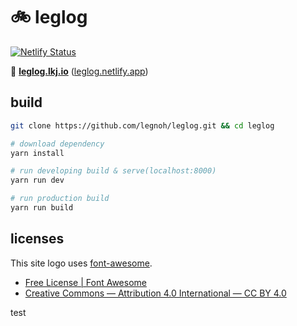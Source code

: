 :bike: leglog
====

[![Netlify Status](https://api.netlify.com/api/v1/badges/07c8a332-af20-42fb-9ecd-d6a623442c82/deploy-status)](https://app.netlify.com/sites/leglog/deploys)

:cherry_blossom: [**leglog.lkj.io**](https://leglog.lkj.io) ([leglog.netlify.app](https://leglog.netlify.app))

## build

```sh
git clone https://github.com/legnoh/leglog.git && cd leglog

# download dependency
yarn install

# run developing build & serve(localhost:8000)
yarn run dev

# run production build
yarn run build
```

## licenses

This site logo uses [font-awesome](https://fontawesome.com/icons/bicycle?style=solid).

- [Free License | Font Awesome](https://fontawesome.com/license/free)
- [Creative Commons — Attribution 4.0 International — CC BY 4.0](https://creativecommons.org/licenses/by/4.0/)

test
